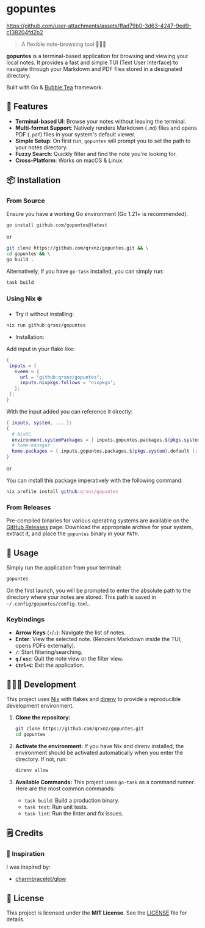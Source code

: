 # gopuntes

https://github.com/user-attachments/assets/ffad79b0-3d63-4247-9ed9-c138204fd2b2

> A flexible note-browsing tool 💖🇪🇸

**gopuntes** is a terminal-based application for browsing and viewing your local notes. It provides a fast and simple TUI (Text User Interface) to navigate through your Markdown and PDF files stored in a designated directory.

Built with Go & [Bubble Tea](https://github.com/charmbracelet/bubbletea) framework.

## 🧰 Features

-   **Terminal-based UI**: Browse your notes without leaving the terminal.
-   **Multi-format Support**: Natively renders Markdown (`.md`) files and opens PDF (`.pdf`) files in your system's default viewer.
-   **Simple Setup**: On first run, `gopuntes` will prompt you to set the path to your notes directory.
-   **Fuzzy Search**: Quickly filter and find the note you're looking for.
-   **Cross-Platform**: Works on macOS & Linux.

## 📦 Installation

### From Source

Ensure you have a working Go environment (Go 1.21+ is recommended).

```sh
go install github.com/gopuntes@latest
```

or

```sh
git clone https://github.com/qrxnz/gopuntes.git && \
cd gopuntes && \
go build .
```

Alternatively, if you have `go-task` installed, you can simply run:

```sh
task build
```

### Using Nix ❄️

-   Try it without installing:

```sh
nix run github:qrxnz/gopuntes
```

-   Installation:

Add input in your flake like:

```nix
{
 inputs = {
   nveem = {
     url = "github:qrxnz/gopuntes";
     inputs.nixpkgs.follows = "nixpkgs";
   };
 };
}
```

With the input added you can reference it directly:

```nix
{ inputs, system, ... }:
{
  # NixOS
  environment.systemPackages = [ inputs.gopuntes.packages.${pkgs.system}.default ];
  # home-manager
  home.packages = [ inputs.gopuntes.packages.${pkgs.system}.default ];
}
```

or

You can install this package imperatively with the following command:

```nix
nix profile install github:qrxnz/gopuntes
```

### From Releases

Pre-compiled binaries for various operating systems are available on the [GitHub Releases](https://github.com/qrxnz/gopuntes/releases) page. Download the appropriate archive for your system, extract it, and place the `gopuntes` binary in your `PATH`.

## 📖 Usage

Simply run the application from your terminal:

```sh
gopuntes
```

On the first launch, you will be prompted to enter the absolute path to the directory where your notes are stored. This path is saved in `~/.config/gopuntes/config.toml`.

### Keybindings

-   **Arrow Keys** (`↑`/`↓`): Navigate the list of notes.
-   **Enter**: View the selected note. (Renders Markdown inside the TUI, opens PDFs externally).
-   **`/`**: Start filtering/searching.
-   **`q` / `esc`**: Quit the note view or the filter view.
-   **`Ctrl+C`**: Exit the application.

## 👨🏻‍💻 Development

This project uses [Nix](https://nixos.org/) with flakes and [direnv](https://direnv.net/) to provide a reproducible development environment.

1.  **Clone the repository:**

    ```sh
    git clone https://github.com/qrxnz/gopuntes.git
    cd gopuntes
    ```

2.  **Activate the environment:**
    If you have Nix and direnv installed, the environment should be activated automatically when you enter the directory. If not, run:

    ```sh
    direnv allow
    ```

3.  **Available Commands:**
    This project uses `go-task` as a command runner. Here are the most common commands:

    -   `task build`: Build a production binary.
    -   `task test`: Run unit tests.
    -   `task lint`: Run the linter and fix issues.

## 🗒️ Credits

### 🎨 Inspiration

I was inspired by:

-   [charmbracelet/glow](https://github.com/charmbracelet/glow)

## 📜 License

This project is licensed under the **MIT License**. See the [LICENSE](LICENSE) file for details.

